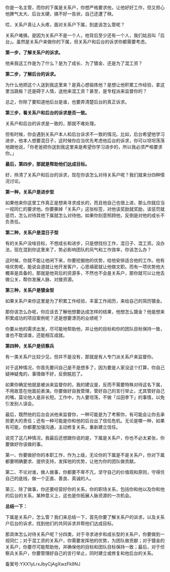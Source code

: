 你是一名主管，而你的下属是关系户，你想严格要求他，让他好好工作，但又担心他脾气太大、后台太硬，搞不好一告状，自己还遭了秧。

哎，关系户真让人头疼，面对关系户下属，到底该怎么管呢？

关系户难搞，是因为关系户不是一个人，他背后至少还有一个人，我们姑且叫「后台」。虽然是关系户来做你的下属，但关系户和后台的诉求你都需要考虑。

**第一步，了解关系户的诉求。**

他来我这工作是为了什么？是为了成长、为了镀金、还是为了混工资？

**第二步，了解后台的诉求。**

为什么他把这个人送到我这里来？是真心想锻炼他？是想让他积累工作经验，拿这里当跳板？还是碍于人情，送他来混工资？甚至，是专程派来监督你的？

总之，你除了要知道他后台是谁，也要弄清楚后台的真正诉求。

**第三步，看关系户和后台的诉求是否一致。**

关系户和后台的诉求是一致的，那就不难处理。

但有时候，你会遇到关系户本人和后台诉求不一致的情况。比如，后台希望他学习进步，他本人想要混日子，这时候你应当优先考虑他后台的诉求，你可以坦坦荡荡地跟他说，「你老爸把你送到我这里来是希望你学习进步的，所以我必须严格要求你。」

**最后，第四步，那就是帮助他们达成目标。**

好，拎清了关系户和后台的诉求，现在你该怎么对待关系户呢？我们就来分四种情况讨论。

**第一种，关系户是进步型**

如果他来你这里工作真正是想来寻求成长的，而且他自己也很上进，那么你就应当一视同仁的要求他。你要撕掉「关系户」这张标签，对他该奖励就奖励，该惩罚就惩罚，怎么对待其他下属就怎么对待他。如果你刻意照顾他，反倒是对他的成长不负责任。

**第二种，关系户是混日子型**

有的关系户没啥目标，不想成长和进步，只是想找份工作，混日子、混工资。没办法，现在混到你这里来了，势必影响团队的风气和工作效率，你该怎么办？

这时候，你就不能让他闲下来，你要挖掘他的优势，给他安排适合他的工作。他有啥优势呢，能说会道就让他开发客户，心思缜密就让他做文职。而有一项优势他大概率是具备的，那就是他背后的资源多，不然也不会是关系户，那你就可以让他去做公关，帮你发展人脉、对接资源。

**第三种，关系户是镀金型**

如果关系户来你这里是为了积累工作经验，丰富工作阅历，来给自己的简历镀金。

那你该怎么办呢，你应该去了解他想要达成怎样的结果，他想怎么镀金？他是想来积累成功的项目案例呢？还是想要漂亮的业绩呢？

你要从他的需求出发，尽可能地帮助他，并让他的目标和你的团队目标保持一致，谁也不耽误谁，还能相互成就。

**第四种，关系户是侦察兵**

有一类关系户比较少见，但并不是没有，那就是有人专门派关系户来监督你。

对于这种情况，你首先要问自己是不是想多了，因为要是人家没这个打算，你自己疑神疑鬼的，事情做不好，反倒尴尬了。

如果你确定他就是被派来监督你的，我的建议是，反而不需要特殊对待这名下属，不用故意在他面前表演。你要做好自我管理，管好自己的言行举止，尤其管好自己的嘴，莫论他人是非长短。工作中，为人要坦荡，不做「瓜田李下」的事情，以免引发别人误会。

最后，既然他的后台会派他来监督你，一种可能是为了考察你，有可能会让你去承担更大的责任；还有一种可能是你和他的后台出了信任危机。无论是哪一种，如果有可能，你都要加强沟通，主动修复关系，重新建立信任。

说完了这几种情况，我最后还想跟你说的是，下属是关系户，你也不必太紧张，你要做好你该做的事。

第一、你要做好你的本职工作，作为上级，无论你的下属是不是关系户，你对下属都要明确要求、提供支持，发挥他的优势，让他为你的团队做贡献。

第二、不论对谁，做人做事，你都要不卑不亢，坚守自己的价值观和原则，守得住自己的底线，做一个正直、善良、真诚的人。

第三、除了做事，你还要经营好你的关系，你的职场关系，包括你和他以及你和他的后台的关系，某种意义上，这也是你拓展人脉资源的一次机会。

**总结一下：**

下属是关系户，怎么管？我们来总结一下，首先你要了解关系户的诉求，以及关系户后台的诉求，找到他们的共同诉求并帮他们达成目标。

那具体怎么对待关系户呢？分四类，对于寻求进步和成长型的关系户，你要做到一视同仁；对于混工资的关系户，你需要发挥他的优势，为团队做贡献；对于镀金的关系户，你要尽可能帮助他，并确保他的目标和团队目标保持一致；最后，对于侦察兵关系户，你要管理好自己的言行举止，同时建立或修复和他后台的关系。

备案号:YXX1yLrxJbyCjAgXwzFk9NJ